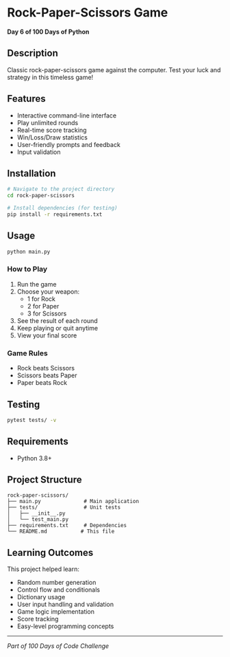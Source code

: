 # Rock-Paper-Scissors Game

**Day 6 of 100 Days of Python**

## Description

Classic rock-paper-scissors game against the computer. Test your luck and strategy in this timeless game!

## Features

- Interactive command-line interface
- Play unlimited rounds
- Real-time score tracking
- Win/Loss/Draw statistics
- User-friendly prompts and feedback
- Input validation

## Installation

```bash
# Navigate to the project directory
cd rock-paper-scissors

# Install dependencies (for testing)
pip install -r requirements.txt
```

## Usage

```bash
python main.py
```

### How to Play

1. Run the game
2. Choose your weapon:
   - 1 for Rock
   - 2 for Paper
   - 3 for Scissors
3. See the result of each round
4. Keep playing or quit anytime
5. View your final score

### Game Rules

- Rock beats Scissors
- Scissors beats Paper
- Paper beats Rock

## Testing

```bash
pytest tests/ -v
```

## Requirements

- Python 3.8+

## Project Structure

```
rock-paper-scissors/
├── main.py              # Main application
├── tests/               # Unit tests
│   ├── __init__.py
│   └── test_main.py
├── requirements.txt     # Dependencies
└── README.md           # This file
```

## Learning Outcomes

This project helped learn:
- Random number generation
- Control flow and conditionals
- Dictionary usage
- User input handling and validation
- Game logic implementation
- Score tracking
- Easy-level programming concepts

---

*Part of 100 Days of Code Challenge*
